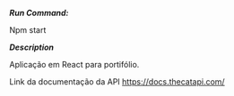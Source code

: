 ***Run Command:***

Npm start


***Description***

Aplicação em React para portifólio.

Link da documentação da API <a>https://docs.thecatapi.com/<a>

